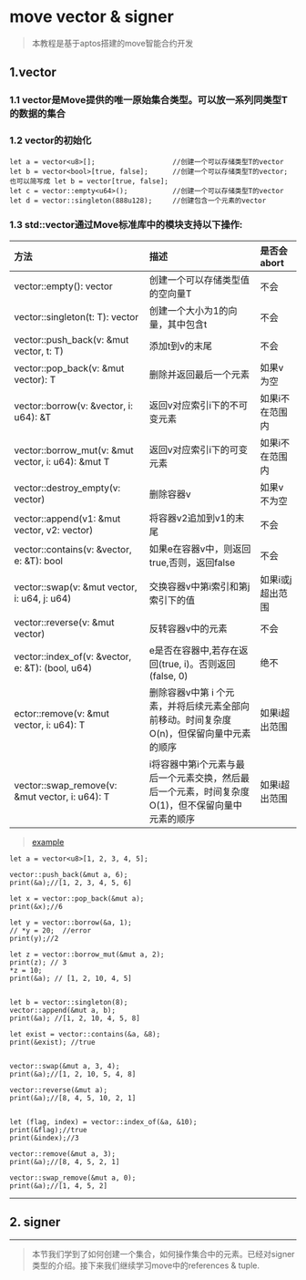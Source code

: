 # move vector & signer

> 本教程是基于aptos搭建的move智能合约开发

## 1.vector

### 1.1 vector<T>是Move提供的唯一原始集合类型。可以放一系列同类型T的数据的集合

### 1.2 vector的初始化

```move
let a = vector<u8>[];                   //创建一个可以存储类型T的vector
let b = vector<bool>[true, false];      //创建一个可以存储类型T的vector;  也可以简写成 let b = vector[true, false];
let c = vector::empty<u64>();           //创建一个可以存储类型T的vector
let d = vector::singleton(888u128);     //创建包含一个元素的vector
```

### 1.3 std::vector通过Move标准库中的模块支持以下操作:
| 方法  | 描述                                                  | 是否会abort     |
|:----|:----------------------------------------------------|:-------------|
| vector::empty<T>(): vector<T> | 创建一个可以存储类型值的空向量T                                    | 不会           |
| vector::singleton<T>(t: T): vector<T> | 创建一个大小为1的向量，其中包含t                                   | 不会           |
| vector::push_back<T>(v: &mut vector<T>, t: T) | 添加t到v的末尾                                            | 不会           |
| vector::pop_back<T>(v: &mut vector<T>): T | 删除并返回最后一个元素                                         | 如果v为空        |
| vector::borrow<T>(v: &vector<T>, i: u64): &T | 返回v对应索引i下的不可变元素                                     | 如果i不在范围内     |
| vector::borrow_mut<T>(v: &mut vector<T>, i: u64): &mut T | 返回v对应索引i下的可变元素                                      | 如果i不在范围内     |
| vector::destroy_empty<T>(v: vector<T>) | 删除容器v                                               | 如果v不为空       |
| vector::append<T>(v1: &mut vector<T>, v2: vector<T>) | 将容器v2追加到v1的末尾                                       | 不会           |
| vector::contains<T>(v: &vector<T>, e: &T): bool | 如果e在容器v中，则返回true,否则，返回false                         | 不会           |
| vector::swap<T>(v: &mut vector<T>, i: u64, j: u64) | 交换容器v中第i索引和第j索引下的值                                  | 如果i或j超出范围    |
| vector::reverse<T>(v: &mut vector<T>) | 反转容器v中的元素                                           | 不会           |
| vector::index_of<T>(v: &vector<T>, e: &T): (bool, u64) | e是否在容器中,若存在返回(true, i)。否则返回(false, 0)               | 绝不           |
| ector::remove<T>(v: &mut vector<T>, i: u64): T | 删除容器v中第 i 个元素，并将后续元素全部向前移动。时间复杂度O(n)，但保留向量中元素的顺序    | 如果i超出范围      |
| vector::swap_remove<T>(v: &mut vector<T>, i: u64): T | i将容器中第i个元素与最后一个元素交换，然后最后一个元素，时间复杂度O(1)，但不保留向量中元素的顺序 | 如果i超出范围      |

> [example](https://github.com/wpf008/hello_move/blob/master/03-base-type/tests/test_vector_signer.move)
```move
let a = vector<u8>[1, 2, 3, 4, 5];

vector::push_back(&mut a, 6);
print(&a);//[1, 2, 3, 4, 5, 6]

let x = vector::pop_back(&mut a);
print(&x);//6

let y = vector::borrow(&a, 1);
// *y = 20;  //error
print(y);//2

let z = vector::borrow_mut(&mut a, 2);
print(z); // 3
*z = 10;
print(&a); // [1, 2, 10, 4, 5]


let b = vector::singleton(8);
vector::append(&mut a, b);
print(&a); //[1, 2, 10, 4, 5, 8]

let exist = vector::contains(&a, &8);
print(&exist); //true


vector::swap(&mut a, 3, 4);
print(&a);//[1, 2, 10, 5, 4, 8]

vector::reverse(&mut a);
print(&a);//[8, 4, 5, 10, 2, 1]


let (flag, index) = vector::index_of(&a, &10);
print(&flag);//true
print(&index);//3

vector::remove(&mut a, 3);
print(&a);//[8, 4, 5, 2, 1]

vector::swap_remove(&mut a, 0);
print(&a);//[1, 4, 5, 2]        
```

----

## 2. signer



----

> 本节我们学到了如何创建一个集合，如何操作集合中的元素。已经对signer类型的介绍。接下来我们继续学习move中的references & tuple.
